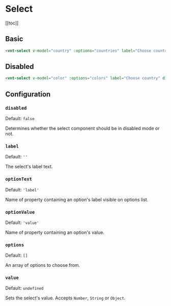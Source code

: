 # Select

[[toc]]

## Basic

<select-basic />

```html
<vnt-select v-model="country" :options="countries" label="Choose country"></vnt-select>
```

## Disabled

<select-disabled />

```html
<vnt-select v-model="color" :options="colors" label="Choose country" disabled></vnt-select>
```

## Configuration

### `disabled`

Default: `false`

Determines whether the select component should be in disabled mode or not.

### `label`

Default: `''`

The select's label text.

### `optionText`

Default: `'label'`

Name of property containing an option's label visible on options list.

### `optionValue`

Default: `'value'`

Name of property containing an option's value.

### `options`

Default: `[]`

An array of options to choose from.

### `value`

Default: `undefined`

Sets the select's value. Accepts `Number`, `String` or `Object`.
